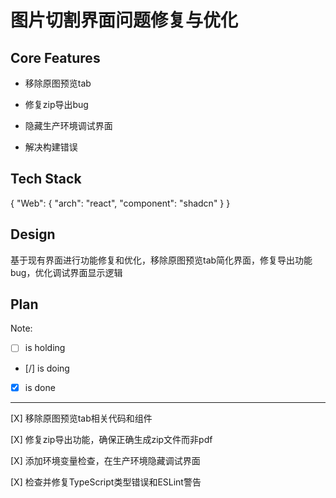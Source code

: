 # 图片切割界面问题修复与优化

## Core Features

- 移除原图预览tab

- 修复zip导出bug

- 隐藏生产环境调试界面

- 解决构建错误

## Tech Stack

{
  "Web": {
    "arch": "react",
    "component": "shadcn"
  }
}

## Design

基于现有界面进行功能修复和优化，移除原图预览tab简化界面，修复导出功能bug，优化调试界面显示逻辑

## Plan

Note: 

- [ ] is holding
- [/] is doing
- [X] is done

---

[X] 移除原图预览tab相关代码和组件

[X] 修复zip导出功能，确保正确生成zip文件而非pdf

[X] 添加环境变量检查，在生产环境隐藏调试界面

[X] 检查并修复TypeScript类型错误和ESLint警告
